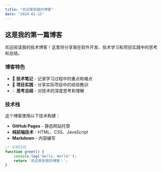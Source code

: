 ```yaml
---
title: "欢迎来到我的博客"
date: "2024-01-15"
---
```


## 这是我的第一篇博客

欢迎阅读我的技术博客！这里将分享我在软件开发、技术学习和项目实践中的思考和总结。

### 博客特色

- 📝 **技术笔记** - 记录学习过程中的重点和难点
- 🔧 **项目实践** - 分享实际项目中的经验教训  
- 💡 **思考总结** - 对技术的深度思考和理解

### 技术栈

这个博客使用以下技术构建：

- **GitHub Pages** - 静态网站托管
- **纯前端技术** - HTML、CSS、JavaScript
- **Markdown** - 内容编写

```javascript
// 示例代码
function greet() {
    console.log('Hello, World!');
    return '欢迎来到我的博客！';
}
```